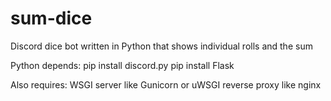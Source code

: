 # sum-dice
 Discord dice bot written in Python that shows individual rolls and the sum

Python depends:
pip install discord.py
pip install Flask

Also requires:
WSGI server like Gunicorn or uWSGI
reverse proxy like nginx
